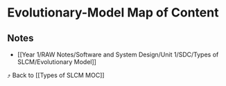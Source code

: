 # Evolutionary-Model Map of Content


## Notes
- [[Year 1/RAW Notes/Software and System Design/Unit 1/SDC/Types of SLCM/Evolutionary Model]]

⤴️ Back to [[Types of SLCM MOC]]